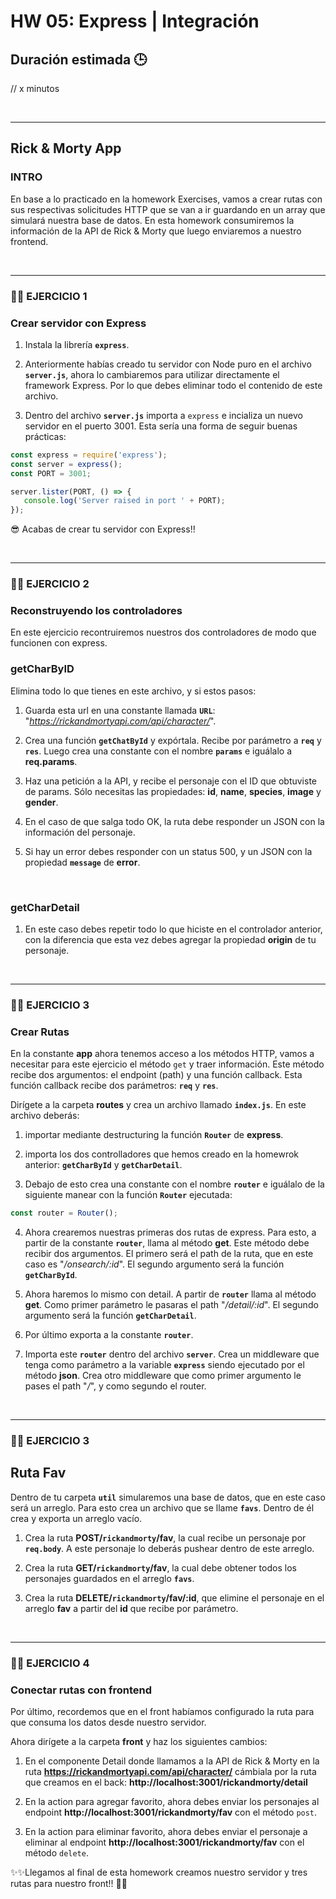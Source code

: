 # HW 05: Express | Integración

## **Duración estimada 🕒**
//
x minutos

<br />

---

## **Rick & Morty App**

### **INTRO**

En base a lo practicado en la homework Exercises, vamos a crear rutas con sus respectivas solicitudes HTTP que se van a ir guardando en un array que simulará nuestra base de datos. En esta homework consumiremos la información de la API de Rick & Morty que luego enviaremos a nuestro frontend.

<br />

---

### **👩‍💻 EJERCICIO 1**

### **Crear servidor con Express**

1. Instala la librería **`express`**.

2. Anteriormente habías creado tu servidor con Node puro en el archivo **`server.js`**, ahora lo cambiaremos para utilizar directamente el framework Express. Por lo que debes eliminar todo el contenido de este archivo.

3. Dentro del archivo **`server.js`** importa a `express` e incializa un nuevo servidor en el puerto 3001. Esta sería una forma de seguir buenas prácticas:

```javascript
const express = require('express');
const server = express();
const PORT = 3001;

server.lister(PORT, () => {
   console.log('Server raised in port ' + PORT);
});
```

😎 Acabas de crear tu servidor con Express!!

<br />

---

### **👩‍💻 EJERCICIO 2**

### **Reconstruyendo los controladores**

En este ejercicio recontruiremos nuestros dos controladores de modo que funcionen con express.

### **getCharByID**

Elimina todo lo que tienes en este archivo, y si estos pasos:

1. Guarda esta url en una constante llamada **`URL`**: "_https://rickandmortyapi.com/api/character/_".

2. Crea una función **`getChatById`** y expórtala. Recibe por parámetro a **`req`** y **`res`**. Luego crea una constante con el nombre **`params`** e iguálalo a **req.params**.

3. Haz una petición a la API, y recibe el personaje con el ID que obtuviste de params. Sólo necesitas las propiedades: **id**, **name**, **species**, **image** y **gender**.

4. En el caso de que salga todo OK, la ruta debe responder un JSON con la información del personaje.

5. Si hay un error debes responder con un status 500, y un JSON con la propiedad **`message`** de **error**.

</br>

### **getCharDetail**

1. En este caso debes repetir todo lo que hiciste en el controlador anterior, con la diferencia que esta vez debes agregar la propiedad **origin** de tu personaje.

<br />

---

### **👩‍💻 EJERCICIO 3**

### **Crear Rutas**

En la constante **app** ahora tenemos acceso a los métodos HTTP, vamos a necesitar para este ejercicio el método `get` y traer información. Este método recibe dos argumentos: el endpoint (path) y una función callback. Esta función callback recibe dos parámetros: **`req`** y **`res`**.

Dirígete a la carpeta **routes** y crea un archivo llamado **`index.js`**. En este archivo deberás:

1. importar mediante destructuring la función **`Router`** de **express**.

2. importa los dos controlladores que hemos creado en la homewrok anterior: **`getCharById`** y **`getCharDetail`**.

3. Debajo de esto crea una constante con el nombre **`router`** e iguálalo de la siguiente manear con la función **`Router`** ejecutada:

```javascript
const router = Router();
```

4. Ahora crearemos nuestras primeras dos rutas de express. Para esto, a partir de la constante **`router`**, llama al método **get**. Este método debe recibir dos argumentos. El primero será el path de la ruta, que en este caso es "_/onsearch/:id_". El segundo argumento será la función **`getCharById`**.

5. Ahora haremos lo mismo con detail. A partir de **`router`** llama al método **get**. Como primer parámetro le pasaras el path "_/detail/:id_". El segundo argumento será la función **`getCharDetail`**.

6. Por último exporta a la constante **`router`**.

7. Importa este **`router`** dentro del archivo **`server`**. Crea un middleware que tenga como parámetro a la variable **`express`** siendo ejecutado por el método **json**. Crea otro middleware que como primer argumento le pases el path "_/_", y como segundo el router.

<br />

---

### **👩‍💻 EJERCICIO 3**

## **Ruta Fav**

Dentro de tu carpeta **`util`** simularemos una base de datos, que en este caso será un arreglo. Para esto crea un archivo que se llame **`favs`**. Dentro de él crea y exporta un arreglo vacío.

1. Crea la ruta **POST/`rickandmorty`/fav**, la cual recibe un personaje por **`req.body`**. A este personaje lo deberás pushear dentro de este arreglo.

2. Crea la ruta **GET/`rickandmorty`/fav**, la cual debe obtener todos los personajes guardados en el arreglo **`favs`**.

3. Crea la ruta **DELETE/`rickandmorty`/fav/:id**, que elimine el personaje en el arreglo **fav** a partir del **id** que recibe por parámetro.

<br />

---

### **👩‍💻 EJERCICIO 4**

### **Conectar rutas con frontend**

Por último, recordemos que en el front habíamos configurado la ruta para que consuma los datos desde nuestro servidor.

Ahora dirígete a la carpeta **front** y haz los siguientes cambios:

1. En el componente Detail donde llamamos a la API de Rick & Morty en la ruta **https://rickandmortyapi.com/api/character/** cámbiala por la ruta que creamos en el back: **http://localhost:3001/rickandmorty/detail**

2. En la action para agregar favorito, ahora debes enviar los personajes al endpoint **http://localhost:3001/rickandmorty/fav** con el método `post`.

3. En la action para eliminar favorito, ahora debes enviar el personaje a eliminar al endpoint **http://localhost:3001/rickandmorty/fav** con el método `delete`.

✨✨Llegamos al final de esta homework creamos nuestro servidor y tres rutas para nuestro front!! 🚀🚀
